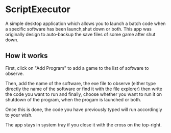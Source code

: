 # ScriptExecutor

A simple desktop application which allows you to launch a batch code when a specific software has been launch,shut down or both. This app was originally design to auto-backup the save files of some game after shut down.

## How it works
First, click on "Add Program" to add a game to the list of software to observe.

Then, add the name of the software, the exe file to observe (either type directly the name of the software or find it with the file explorer)
then write the code you want to run and finally, choose whether you want to run it on shutdown of the program, when the progam is launched or both.

Once this is done, the code you have previously typed will run accordingly to your wish.

The app stays in system tray if you close it with the cross on the top-right.
